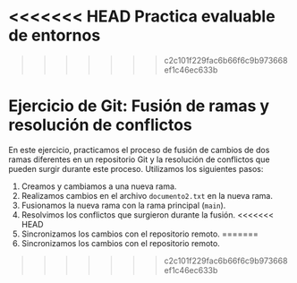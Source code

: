 <<<<<<< HEAD
Practica evaluable de entornos 
=======
>>>>>>> c2c101f229fac6b66f6c9b973668ef1c46ec633b
# Ejercicio de Git: Fusión de ramas y resolución de conflictos

En este ejercicio, practicamos el proceso de fusión de cambios de dos ramas diferentes en un repositorio Git y la resolución de conflictos que pueden surgir durante este proceso. Utilizamos los siguientes pasos:

1. Creamos y cambiamos a una nueva rama.
2. Realizamos cambios en el archivo `documento2.txt` en la nueva rama.
3. Fusionamos la nueva rama con la rama principal (`main`).
4. Resolvimos los conflictos que surgieron durante la fusión.
<<<<<<< HEAD
5. Sincronizamos los cambios con el repositorio remoto.
=======
5. Sincronizamos los cambios con el repositorio remoto.
>>>>>>> c2c101f229fac6b66f6c9b973668ef1c46ec633b
